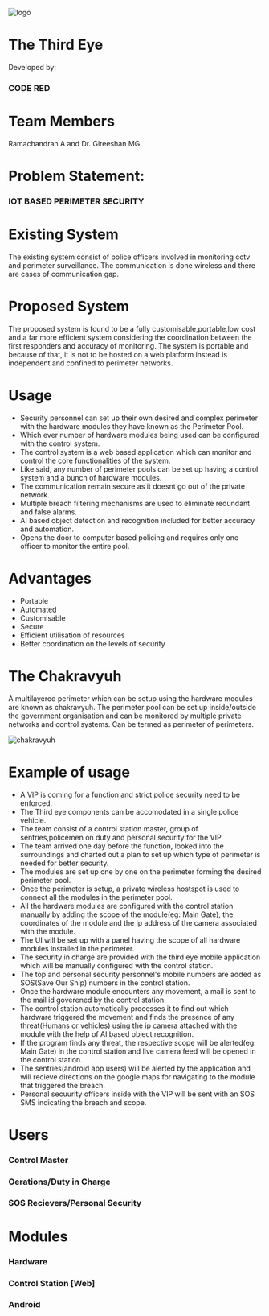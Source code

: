 ![logo](https://user-images.githubusercontent.com/26342942/89724675-cf9b6680-da23-11ea-9b84-fdbc01c20759.png)

# The Third Eye

Developed by:
### CODE RED
# Team Members
Ramachandran A
 and Dr. Gireeshan MG
# Problem Statement:
### IOT BASED PERIMETER SECURITY 
# Existing System
The existing system consist of police officers involved in monitoring cctv and perimeter surveillance. The communication is done wireless and there are cases of communication gap.

# Proposed System
The proposed system is found to be a fully customisable,portable,low cost and a far more efficient system considering the coordination between the first
responders and accuracy of monitoring. The system is portable and because of that, it  is not to be hosted on a web platform instead is independent and confined to perimeter networks.

# Usage
- Security personnel can set up their own desired and complex perimeter with the hardware modules they have known as the Perimeter Pool.
- Which ever number of hardware modules being used can be configured with the control system.
- The control system is a web based application which can monitor and control the core functionalities of the system.
- Like said, any number of perimeter pools can be set up having a control system and a bunch of hardware modules.
- The communication remain secure as it doesnt go out of the private network.
- Multiple breach filtering mechanisms are used to eliminate redundant and false alarms.
- AI based object detection and recognition included for better accuracy and automation.
- Opens the door to computer based policing and requires only one officer to monitor the entire pool.

# Advantages
- Portable
- Automated
- Customisable
- Secure
- Efficient utilisation of resources
- Better coordination on the levels of security

# The Chakravyuh

A multilayered perimeter which can be setup using the hardware modules are known as chakravyuh. The perimeter pool can be set up inside/outside the government organisation and can be monitored by multiple private networks and control systems.
Can be termed as perimeter of perimeters.


![chakravyuh](https://user-images.githubusercontent.com/26342942/89726262-36c21680-da36-11ea-9c34-3a699705fd3f.png)

# Example of usage

- A VIP is coming for a function and strict police security need to be enforced.
- The Third eye components can be accomodated in a single police vehicle. 
- The team consist of a control station master, group of sentries,policemen on duty and personal security for the VIP.
- The team arrived one day before the function, looked into the surroundings and charted out a plan to set up which type of perimeter is needed for better security.
- The modules are set up one by one on the perimeter forming the desired perimeter pool.
- Once the perimeter is setup, a private wireless hostspot is used to connect all the modules in the perimeter pool.
- All the hardware modules are configured with the control station manually by adding the scope of the module(eg: Main Gate), the coordinates of the module and the ip address of the camera associated with the module. 
- The UI will be set up with a panel having the scope of all hardware modules installed in the perimeter. 
- The security in charge are provided with the third eye mobile application which will be manually configured with the control station.
- The top and personal security personnel's mobile numbers are added as SOS(Save Our Ship) numbers in the control station.
- Once the hardware module encounters any movement, a mail is sent to the mail id goverened by the control station.
- The control station automatically processes it to find out which hardware triggered the movement and finds the presence of any threat(Humans or vehicles) using the ip camera attached with the module with the help of AI based object recognition.
- If the program finds any threat, the respective scope will be alerted(eg: Main Gate) in the control station and live camera feed will be opened in the control station.
- The sentries(android app users) will be alerted by the application and will recieve directions on the google maps for navigating to the module that triggered the breach.
- Personal secuurity officers inside with the VIP will be sent with an SOS SMS indicating the breach and scope.

# Users
### Control Master
### Oerations/Duty in Charge
### SOS Recievers/Personal Security

# Modules
### Hardware
### Control Station [Web]
### Android
